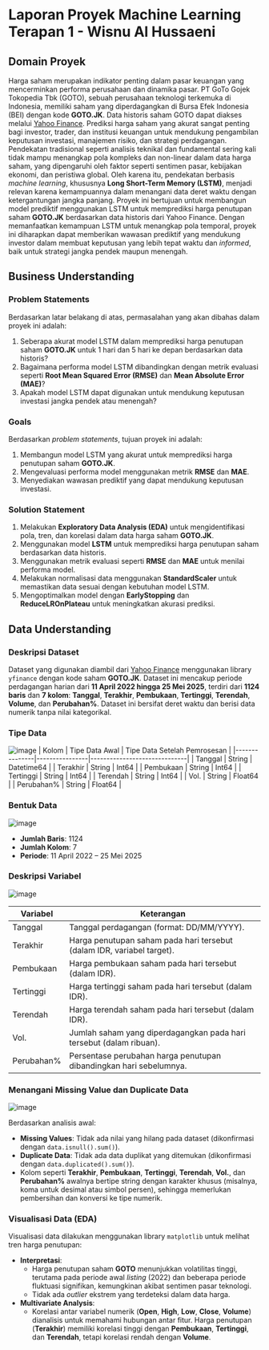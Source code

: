 # Laporan Proyek Machine Learning Terapan 1 - Wisnu Al Hussaeni

## Domain Proyek
Harga saham merupakan indikator penting dalam pasar keuangan yang mencerminkan performa perusahaan dan dinamika pasar. PT GoTo Gojek Tokopedia Tbk (GOTO), sebuah perusahaan teknologi terkemuka di Indonesia, memiliki saham yang diperdagangkan di Bursa Efek Indonesia (BEI) dengan kode **GOTO.JK**. Data historis saham GOTO dapat diakses melalui [Yahoo Finance](https://finance.yahoo.com/quote/GOTO.JK/history/). Prediksi harga saham yang akurat sangat penting bagi investor, trader, dan institusi keuangan untuk mendukung pengambilan keputusan investasi, manajemen risiko, dan strategi perdagangan. Pendekatan tradisional seperti analisis teknikal dan fundamental sering kali tidak mampu menangkap pola kompleks dan non-linear dalam data harga saham, yang dipengaruhi oleh faktor seperti sentimen pasar, kebijakan ekonomi, dan peristiwa global. Oleh karena itu, pendekatan berbasis *machine learning*, khususnya **Long Short-Term Memory (LSTM)**, menjadi relevan karena kemampuannya dalam menangani data deret waktu dengan ketergantungan jangka panjang. Proyek ini bertujuan untuk membangun model prediktif menggunakan LSTM untuk memprediksi harga penutupan saham **GOTO.JK** berdasarkan data historis dari Yahoo Finance. Dengan memanfaatkan kemampuan LSTM untuk menangkap pola temporal, proyek ini diharapkan dapat memberikan wawasan prediktif yang mendukung investor dalam membuat keputusan yang lebih tepat waktu dan *informed*, baik untuk strategi jangka pendek maupun menengah.

## Business Understanding
### Problem Statements
Berdasarkan latar belakang di atas, permasalahan yang akan dibahas dalam proyek ini adalah:
1. Seberapa akurat model LSTM dalam memprediksi harga penutupan saham **GOTO.JK** untuk 1 hari dan 5 hari ke depan berdasarkan data historis?
2. Bagaimana performa model LSTM dibandingkan dengan metrik evaluasi seperti **Root Mean Squared Error (RMSE)** dan **Mean Absolute Error (MAE)**?
3. Apakah model LSTM dapat digunakan untuk mendukung keputusan investasi jangka pendek atau menengah?

### Goals
Berdasarkan *problem statements*, tujuan proyek ini adalah:
1. Membangun model LSTM yang akurat untuk memprediksi harga penutupan saham **GOTO.JK**.
2. Mengevaluasi performa model menggunakan metrik **RMSE** dan **MAE**.
3. Menyediakan wawasan prediktif yang dapat mendukung keputusan investasi.

### Solution Statement
1. Melakukan **Exploratory Data Analysis (EDA)** untuk mengidentifikasi pola, tren, dan korelasi dalam data harga saham **GOTO.JK**.
2. Menggunakan model **LSTM** untuk memprediksi harga penutupan saham berdasarkan data historis.
3. Menggunakan metrik evaluasi seperti **RMSE** dan **MAE** untuk menilai performa model.
4. Melakukan normalisasi data menggunakan **StandardScaler** untuk memastikan data sesuai dengan kebutuhan model LSTM.
5. Mengoptimalkan model dengan **EarlyStopping** dan **ReduceLROnPlateau** untuk meningkatkan akurasi prediksi.


## Data Understanding
### Deskripsi Dataset
Dataset yang digunakan diambil dari [Yahoo Finance](https://finance.yahoo.com/quote/GOTO.JK/history/) menggunakan library `yfinance` dengan kode saham **GOTO.JK**. Dataset ini mencakup periode perdagangan harian dari **11 April 2022 hingga 25 Mei 2025**, terdiri dari **1124 baris** dan **7 kolom**: **Tanggal**, **Terakhir**, **Pembukaan**, **Tertinggi**, **Terendah**, **Volume**, dan **Perubahan%**. Dataset ini bersifat deret waktu dan berisi data numerik tanpa nilai kategorikal.

### Tipe Data
![image](https://github.com/user-attachments/assets/f863ea1b-11ca-4c36-b100-304ea941de88)
| Kolom         | Tipe Data Awal | Tipe Data Setelah Pemrosesan |
|---------------|----------------|------------------------------|
| Tanggal       | String         | Datetime64                   |
| Terakhir      | String         | Int64                        |
| Pembukaan     | String         | Int64                        |
| Tertinggi     | String         | Int64                        |
| Terendah      | String         | Int64                        |
| Vol.          | String         | Float64                      |
| Perubahan%    | String         | Float64                      |

### Bentuk Data
![image](https://github.com/user-attachments/assets/da72f837-2a95-498d-a5e9-8cb5ee899d04)
- **Jumlah Baris**: 1124
- **Jumlah Kolom**: 7
- **Periode**: 11 April 2022 – 25 Mei 2025

### Deskripsi Variabel
![image](https://github.com/user-attachments/assets/4a133e11-bc9b-4c89-ad32-16dd3e04a812)

| Variabel      | Keterangan                                                                 |
|---------------|----------------------------------------------------------------------------|
| Tanggal       | Tanggal perdagangan (format: DD/MM/YYYY).                                  |
| Terakhir      | Harga penutupan saham pada hari tersebut (dalam IDR, variabel target).     |
| Pembukaan     | Harga pembukaan saham pada hari tersebut (dalam IDR).                      |
| Tertinggi     | Harga tertinggi saham pada hari tersebut (dalam IDR).                      |
| Terendah      | Harga terendah saham pada hari tersebut (dalam IDR).                       |
| Vol.          | Jumlah saham yang diperdagangkan pada hari tersebut (dalam ribuan).        |
| Perubahan%    | Persentase perubahan harga penutupan dibandingkan hari sebelumnya.         |


### Menangani Missing Value dan Duplicate Data
![image](https://github.com/user-attachments/assets/fc134934-86db-4a7d-9a38-ad9b897c41c4)

Berdasarkan analisis awal:
- **Missing Values**: Tidak ada nilai yang hilang pada dataset (dikonfirmasi dengan `data.isnull().sum()`).
- **Duplicate Data**: Tidak ada data duplikat yang ditemukan (dikonfirmasi dengan `data.duplicated().sum()`).
- Kolom seperti **Terakhir**, **Pembukaan**, **Tertinggi**, **Terendah**, **Vol.**, dan **Perubahan%** awalnya bertipe string dengan karakter khusus (misalnya, koma untuk desimal atau simbol persen), sehingga memerlukan pembersihan dan konversi ke tipe numerik.

### Visualisasi Data (EDA)
Visualisasi data dilakukan menggunakan library `matplotlib` untuk melihat tren harga penutupan:
- **Interpretasi**:
  - Harga penutupan saham **GOTO** menunjukkan volatilitas tinggi, terutama pada periode awal *listing* (2022) dan beberapa periode fluktuasi signifikan, kemungkinan akibat sentimen pasar teknologi.
  - Tidak ada *outlier* ekstrem yang terdeteksi dalam data harga.
- **Multivariate Analysis**:
  - Korelasi antar variabel numerik (**Open**, **High**, **Low**, **Close**, **Volume**) dianalisis untuk memahami hubungan antar fitur. Harga penutupan (**Terakhir**) memiliki korelasi tinggi dengan **Pembukaan**, **Tertinggi**, dan **Terendah**, tetapi korelasi rendah dengan **Volume**.


